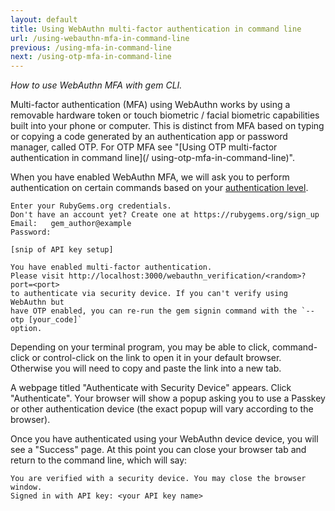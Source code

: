 ```yaml
---
layout: default
title: Using WebAuthn multi-factor authentication in command line
url: /using-webauthn-mfa-in-command-line
previous: /using-mfa-in-command-line
next: /using-otp-mfa-in-command-line
---
```

<em class="t-gray">How to use WebAuthn MFA with gem CLI.</em>

Multi-factor authentication (MFA) using WebAuthn works by using a
removable hardware token or touch biometric / facial biometric capabilities built
into your phone or computer. This is distinct from MFA based on typing or copying
a code generated by an authentication app or password manager, called OTP. For
OTP MFA see "[Using OTP multi-factor authentication in command line](/ using-otp-mfa-in-command-line)".

When you have enabled WebAuthn MFA, we will ask you to perform authentication on certain
commands based on your [authentication level](https://guides.rubygems.org/setting-up-multifactor-authentication/#authentication-levels).

    Enter your RubyGems.org credentials.
    Don't have an account yet? Create one at https://rubygems.org/sign_up
    Email:   gem_author@example
    Password:

    [snip of API key setup]

    You have enabled multi-factor authentication.
    Please visit http://localhost:3000/webauthn_verification/<random>?port=<port>
    to authenticate via security device. If you can't verify using WebAuthn but
    have OTP enabled, you can re-run the gem signin command with the `--otp [your_code]`
    option.

Depending on your terminal program, you may be able to click, command-click or
control-click on the link to open it in your default browser. Otherwise you will
need to copy and paste the link into a new tab.

A webpage titled "Authenticate with Security Device" appears. Click "Authenticate".
Your browser will show a popup asking you to use a Passkey or other authentication
device (the exact popup will vary according to the browser).

Once you have authenticated using your WebAuthn device device, you will see a
"Success" page. At this point you can close your browser tab and return to the
command line, which will say:

    You are verified with a security device. You may close the browser window.
    Signed in with API key: <your API key name>

